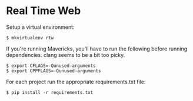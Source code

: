 Real Time Web
=============


Setup a virtual environment:

    $ mkvirtualenv rtw


If you're running Mavericks, you'll have to run the following before running dependencies.
clang seems to be a bit too picky.

    $ export CFLAGS=-Qunused-arguments
    $ export CPPFLAGS=-Qunused-arguments


For each project run the appropriate requirements.txt file:

    $ pip install -r requirements.txt
